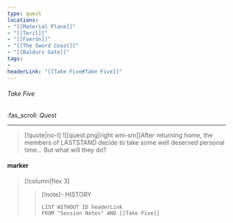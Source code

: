 ```yaml
---
type: quest
locations:
- "[[Material Plane]]"
- "[[Toril]]"
- "[[Faerûn]]"
- "[[The Sword Coast]]"
- "[[Baldurs Gate]]"
tags:
- 
headerLink: "[[Take Five#Take Five]]"
---
```

###### Take Five
:fas_scroll: *Quest*
___

> [!quote|no-t]
>![[quest.png|right wm-sm]]After returning home, the members of LASTSTAND decide to take some well deserved personal time... But what will they do?

#### marker
> [!column|flex 3]
>>[!note]- HISTORY
>>```dataview
>>LIST WITHOUT ID headerLink
>>FROM "Session Notes" AND [[Take Five]]

